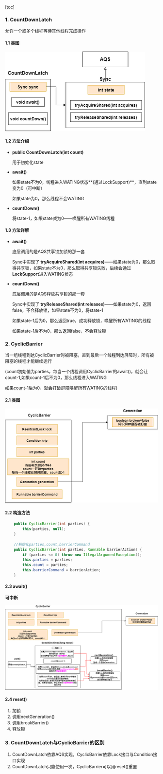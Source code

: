 [toc]

### 1. CountDownLatch

允许一个或多个线程等待其他线程完成操作

#### 1.1 类图

![CountDownLatch](../p/CountDownLatch.png)

#### 1.2 方法介绍

* **public CountDownLatch(int count)**

  用于初始化state

* **await()**

  如果state不为0，线程进入WATING状态**(通过LockSupport)**，直到state变为0（可中断）

  如果state为0，那么线程不会WATING

* **countDown()**

  将state-1，如果state减为0——唤醒所有WATING线程

#### 1.3 方法详解

* **await()**

  底层调用的是AQS共享锁加锁的那一套

  Sync中实现了 **tryAcquireShared(int acquires)**——如果state为0，那么取得共享锁，如果state不为0，那么取得共享锁失败，后续会通过 **LockSupport**进入WATING状态

* **countDown()**

  底层调用的是AQS释放共享锁的那一套

  Sync中实现了 **tryReleaseShared(int releases)**——如果state为0，返回false，不会释放锁，如果state不为0，将state-1

  如果state-1后为0，那么返回true，成功释放锁，唤醒所有WATING的线程

  如果state-1后不为0，那么返回false，不会释放锁



### 2. CyclicBarrier

当一组线程到达CyclicBarrier时被阻塞，直到最后一个线程到达屏障时，所有被阻塞的线程才能继续运行

(count初始值为parties，每当一个线程调用CyclicBarrier的await()，就会让count-1,如果count-1后不为0，那么线程进入WATING

如果count-1后为0，就会打破屏障唤醒所有WATING的线程)

#### 2.1 类图

![CyclicBarrier](../p/CyclicBarrier.png)



#### 2.2 构造方法

```java
    public CyclicBarrier(int parties) {
        this(parties, null);
    }
    
    //初始化parties,count,barrierCommand
    public CyclicBarrier(int parties, Runnable barrierAction) {
        if (parties <= 0) throw new IllegalArgumentException();
        this.parties = parties;
        this.count = parties;
        this.barrierCommand = barrierAction;
    }
```



#### 2.3 await()

**可中断**

![CyclicBarrier](../p/CyclicBarrier的await.png)

#### 2.4 reset()

1. 加锁
2. 调用nextGeneration()
3. 调用breakBarrier()
4. 释放锁

### 3. CountDownLatch与CyclicBarrier的区别

1. CountDownLatch依靠AQS实现，CyclicBarrier依靠Lock接口与Condition接口实现
2. CountDownLatch只能使用一次，CyclicBarrier可以用reset()重置